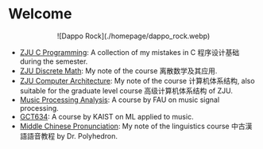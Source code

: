 # Welcome

<center>![Dappo Rock](./homepage/dappo_rock.webp)</center>

* [ZJU C Programming](eecs/clang/index.md): A collection of my mistakes in C 程序设计基础 during the semester.
* [ZJU Discrete Math](https://github.com/FreshBoy-cyh/ZJU_Discrete_Mathematics_and_Its_Applications_Note): My note of the course 离散数学及其应用.
* [ZJU Computer Architecture](eecs/arch/index.md): My note of the course 计算机体系结构, also suitable for the graduate level course 高级计算机体系结构 of ZJU.
* [Music Processing Analysis](eecs/mpa/index.md): A course by FAU on music signal processing.
* [GCT634](eecs/gct634/index.md): A course by KAIST on ML applied to music.
* [Middle Chinese Pronunciation](ling/mid_ch/index.md): My note of the linguistics course 中古漢語語音教程 by Dr. Polyhedron.
